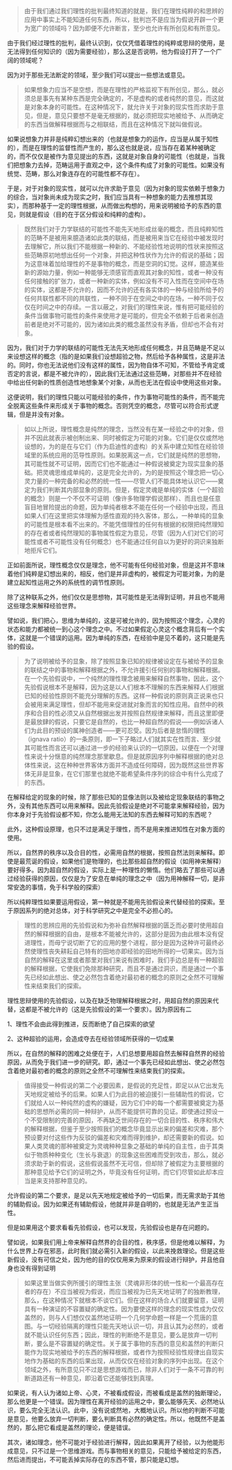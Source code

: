 <blockquote>由于我们通过我们理性的批判最终知道的就是，我们在理性纯粹的和思辨的应用中事实上不能知道任何东西，所以，批判岂不是应当为假说开辟一个更为宽广的领域吗？因为即便不允许断言，至少也允许有所创见和有所意见。</blockquote><p>由于我们经过理性的批判，最终认识到，仅仅凭借着理性的纯粹或思辩的使用，是无法得到任何知识的（因为需要经验），那么这是否说明，他为假设打开了一个广阔的领域呢？</p><p>因为对于那些无法断定的领域，至少我们可以提出一些想法或意见。</p><blockquote>如果想象力应当不是空想，而是在理性的严格监视下有所创见，那么，就必须总是事先有某种东西是完全确定的，不是虚构的或者纯然的意见，而这就是对象本身的可能性。在这种情况下，就允许关于对象的现实性而求助于意见，但是，意见只要想不是毫无根据的，就必须把现实地被给予、从而确定的东西当做解释根据而与之相联结，而且在这种情况下就叫做假说。</blockquote><p>如果说想象力并非是纯粹幻想出来的（也就是想象力的运作，应当是从属于知性的），而是在理性的监督性而产生的，那么这也就是说，应当存在着某种被确定的，而不仅仅是被作为意见提出的东西，这就是对象自身的可能性（也就是，当我们把想象力去掉，范畴运用于直观之中，这个条件构成了对象的可能性。如果没有统觉、范畴，那么对象连存在的可能性都不存在）。</p><p>于是，对于对象的现实性，就可以允许求助于意见（因为对象的现实依赖于想象力的综合，当对象尚未成为现实之时，我们应当具有一种想象的能力去推想其现实），而那种基于一定的理性根据，从而做出构想的，用来说明被给予的东西的意见，则就是假设（目的在于区分假设和纯粹的虚构）。</p><blockquote>既然我们对于力学联结的可能性不能先天地形成丝毫的概念，而且纯粹知性的范畴不是被用来臆造诸如此类的联结，而是被用来当它在经验中被发现时去理解它，所以我们不能根据一种新的、不能经验性地说明的性状来按照这些范畴原初地想出任何一个对象，并把这种性状作为允许的假说的基础；因为这意味着加给理性的不是事物的概念，而是空洞的幻觉。这样，臆造某些新的源始力量，例如一种能够无须感官而直观其对象的知性，或者一种没有任何接触的扩张力，或者一种新的实体，例如没有不可入性而在空间中在场的实体，这都是不允许的，因而不允许的还有各实体的一种与经验所给予的任何共联性都不同的共联性，一种不同于在空间之中的在场，一种不同于仅仅在时间之中的存续。一言以蔽之，对我们的理性来说，惟有把可能经验的条件当做事物可能性的条件来使用才是可能的，但完全不依赖于后者来创造前者是绝对不可能的，因为诸如此类的概念虽然没有矛盾，但却也不会有对象。</blockquote><p>因为，我们对于力学的联结的可能性无法先天地形成任何概念，并且范畴是不足以来设想这样的概念（指的是如果我们设想超验之物，然后给予各种属性，这是非法的。同时，你也无法说他们没有这样的属性，因为物自体不可知，不管给予肯定或否定的言说，都是不被允许的），因此我们无法通过这些范畴，对那些并不在经验中给出任何新的性质创造性地想象某个对象，从而也无法在假设中使用这些对象。</p><p>这便说明，我们的理性只能以可能经验的条件，作为事物可能性的条件，而不能完全脱离这些条件来形成关于事物的概念。否则凭空的概念，尽管可以符合形式逻辑，但是并没有对象。</p><blockquote>如以上所说，理性概念是纯然的理念，当然没有在某一经验之中的对象，但并不因此就表示被创制出来、同时被假定为可能的对象。它们是仅仅或然地设想的，为的是在与它们（作为启迪性的虚构）的关系中建立知性在经验领域里的系统应用的范导性原则。如果脱离这一点，它们就是纯然的思想物，其可能性就不可证明，因而它们也不能通过一种假说被奠定为现实显象的基础。把灵魂思维成单纯的，这是完全允许的，为的是按照这个理念把一切心灵力量的一种完备的和必然的统一性——尽管人们不能具体地认识它——奠定为我们判断其内部显象的原则。但是，假定灵魂是单纯的实体（一个超验的概念）则是一个不仅不可证明（像许多物理学假说那样）、而且也是任意盲目地冒险提出的命题，因为单纯者根本不能在任何一个经验中出现，而且如果人们在这里把实体理解为感性直观的持久客体，那么，一种单纯的显象的可能性是根本看不出来的。不能凭借理性的任何有根据的权限把纯然理知的存在者或者纯然理知的事物属性假定为意见，尽管（因为人们对它们的可能性或者不可能性没有任何概念）也不能通过任何自以为更好的洞识来独断地拒斥它们。</blockquote><p>正如前面所说，理性概念仅仅是理念，他不可能有任何经验对象，但是这并不意味着他们纯粹是幻想出来的，相反，他们是并非虚构的，被假定为可能对象，为的是建立起知性运用之外的系统性的调节性原则。</p><p>除了这种联系之外，他们仅仅是思想物，其可能性是无法得到证明，并且也不能用这些理念来解释经验世界。</p><p>譬如说，我们把心，思维为单纯的，这是可被允许的，因为按照这个理念，心灵的状态和能力都被统一到心这个理念之中。不过如果假定心灵这个概念背后有一个实体，这就是一个错误的运用。因为单纯的东西，在经验中是见不着的，这只能是先验的假设。</p><blockquote>为了说明被给予的显象，除了按照显象已知的规律被设定在与被给予的显象的联结之中的事物和解释根据之外，不允许援引任何别的事物和解释根据。在一个先验假说中，一个纯然的理性理念被用来解释自然事物，因此，这个先验假说根本不是解释，因为这是以人们根本不理解的东西来解释人们根据已知的经验性原则不能充分理解的东西。这样一种假说的原则真正说来也只会被用来满足理性，但却不能用来促进就对象而言的知性应用。自然中的秩序和合目的性必须又从自然根据出发并按照自然规律来解释，而且这里即便是最放肆的假说，只要它是自然的，也比一种超自然的假说——例如诉诸人们为此目的预设的属神创造者——更可忍受。因为后者是怠惰的理性（ignava ratio）的一条原则，即一下子略过人们就其实在性而言、至少就其可能性而言还可以通过进一步的经验来认识的一切原因，以便在一个对理性来说十分惬意的纯然理念那里歇息。但是就原因序列中解释根据的绝对总体性来说，这在种种世界客体方面并不造成任何障碍，因为既然这些世界客体无非是显象，在它们那里也就绝不能希望条件序列的综合中有什么完成了的东西。</blockquote><p>在解释给定的现象的时候，除了那些已知的显像法则以及被给定现象联结的事物之外，没有其他东西可以用来解释。因此先验假设是绝对不可能拿来解释经验，因为你本身对于先验假设都不知，你怎么能用无法知的东西去解释可知的东西呢？</p><p>此外，这种假设原理，也只不过是满足于理性，而不是用来推进知性在对象方面的使用。</p><p>所以，自然界的秩序以及合目的性，必需用自然的根据，按照自然法则来解释。即使是最荒诞的假设，如果他们是物理的，也比那些超自然的假设（如用神来解释）要好得多。因为超自然的假设，实际上是一种理性的懒惰。他们略去了那些可以通过经验获得的原因，仅仅是为了安息在单纯的理念之中（因为用神解释一切，是非常安逸的事情，免于科学般的探索）</p><p>所以纯粹理性如果要运用假设，第一种就是不能用先验假设来代替经验的探索。至于原因系列的绝对总体，对于科学研究之中是完全不必担心的。</p><blockquote>理性的思辨应用的先验假说和为弥补自然解释根据的匮乏而必要时使用超自然的解释根据的自由，是根本不能被允许的，这部分是因为由此根本没有促进理性，而毋宁说切断了它的应用的整个进程，部分是因为这种许可最终必然使理性丧失耕耘自己特有的田地亦即经验的田地所得的一切果实。因为当自然的解释在这里或者那里对我们来说有困难时，我们手边总是有一种超验的解释根据，它使我们免除那种研究，而且不是通过洞识，而是通过一个事先已经如此想出、使之必然包含着绝对最初者的概念的原则之全然不可理解性来结束我们的探索。</blockquote><p>理性思辩使用的先验假设，以及在缺乏物理解释根据之时，用超自然的原因来代替，这都是不被允许的（这是先验假设的第一个要求）。因为原因有二</p><p>1、理性不会由此得到推进，反而断绝了自己探索的欲望</p><p>2、这种超验的运用，会造成夺去在经验领域所获得的一切成果</p><p>所以，在自然的解释的困难之处便在于，人们总想要用超自然去解释自然界的经验原因，从而免于我们进一步的研究。即，通过一个事先已经如此想出、使之必然包含着绝对最初者的概念的原则之全然不可理解性来结束我们的探索。</p><blockquote>值得接受一种假说的第二个必要因素，是假说的充足性，即足以从它出发先天地规定被给予的后果。如果人们为此目的被迫援引一些辅助性的假说，它们就给人以一种纯然的虚构的嫌疑，因为它们中的每一个都需要被奠定为基础的思想所必需的同一种辩护，从而不能提供可靠的见证。即使通过预设一个不受限制的完善的原因，不再缺乏世间存在的一切合目的性、秩序和伟大的解释根据，但鉴于至少按照我们的概念毕竟显示出来的偏差和灾难，那个预设要对付这些作为反驳的偏差和灾难而得到维护，却还需要新的假说。如果人类灵魂的那种被奠定为灵魂种种显象之基础的单纯的自主性，由于其类似于物质种种变化（生长与衰退）的现象这些困难而受到攻击，那么，就必须求助于新的假说，这些假说虽然不无可信，但却除了被假定为主要根据的那种意见给予它们的证明之外，毕竟没有任何证明，而它们尽管如此却本应当是来支持那种意见的。</blockquote><p>允许假设的第二个要求，是足以先天地规定被给予的一切后果，而无需求助于其他的辅助假设。因为如果还有辅助假设，他就并非是自明的，也就是无法产生正当性。</p><p>但是如果用这个要求看看先验假设，也可以发现，先验假设也是存在问题的。</p><p>譬如说，如果我们用上帝来解释自然界的合目的性，秩序感，但是他难以解释，为什么世界上存在邪恶，此时我们就必需引入新的假设，以此来挽救理论。但是这些新假设，没有可信之处，因为他的目的仅仅用来为原来的假设进行辩护，并且他自身也没有得到证明</p><blockquote>如果这里当做实例所援引的理性主张（灵魂非形体的统一性和一个最高存在者的存在）不应当被视为假说，而应当被视为已先天地证明了的独断教理，那么，在这种情况下就根本不谈它们。但在这样的场合人们就要留意，证明具有一种演证的不容置疑的确定性。因为要使这样的理念的现实性成为仅仅盖然的，则与人们想仅仅盖然地证明一个几何学命题一样是一个荒唐的意图。与一切经验隔离的理性只能先天地认识一切，并且认其为必然的，或者就不能认识任何东西；因此，理性的判断绝不是意见，要么是放弃一切判断，要么是不容置疑的确定性。关于属于事物的东西的意见和盖然的判断只能作为现实地被给予的东西的解释根据，或者作为按照经验性规律出自现实地作为基础的东西的后果出现，从而仅仅在经验对象的序列中出现。在这个领域之外，有所意见只不过是思想游戏而已，除非人们对于一条不可靠的判断道路还有一种意见，即沿着它还能够找到真理。</blockquote><p>如果说，有人认为诸如上帝、心灵，不被看成假设，而被看成是盖然的独断理论，那么他更是一个错误。因为理性在离开经验的运用之中，要么能够先天、必然地认识，要么完全无法认识。此中，没有说或然地，大概地认识。所以他的判断不可能是意见，他要么放弃一切判断，要么判断具有必然的确定性。所以，他既然不是盖然的，那么把它看成是盖然的理论，便是错误。</p><p>其次，诸如理念，他不可能对于经验进行解释，因此如果离开了经验，以为他能形成意见，只不过是一个思维游戏。而与事物相关的意见，只能给予被给定的东西，然后进而提出，不可能丢掉实际存在的东西不管，那只能是幻想。</p><p></p><p></p>